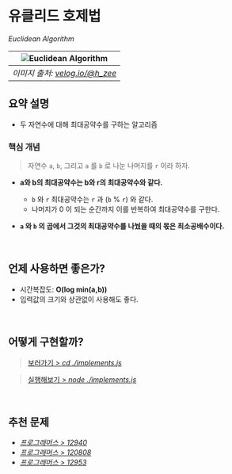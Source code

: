 # 유클리드 호제법
_Euclidean Algorithm_

<div align="center">

| ![Euclidean Algorithm](https://github.com/user-attachments/assets/774b0b27-a408-4ebf-8630-2a1f4cca5fed) |
|:---:|
| _이미지 출처: [velog.io/@h_zee](https://velog.io/@h_zee/%EC%A0%95%EC%88%98%EB%A1%A0-%EC%9C%A0%ED%81%B4%EB%A6%AC%EB%93%9C-%ED%98%B8%EC%A0%9C%EB%B2%95)_ |

</div>

## 요약 설명
- 두 자연수에 대해 최대공약수를 구하는 알고리즘

### 핵심 개념

> 자연수 `a`, `b`, 그리고 `a` 를 `b` 로 나눈 나머지를 `r` 이라 하자.

- **a와 b의 최대공약수는 b와 r의 최대공약수와 같다.**
  - `b` 와 `r` 최대공약수는 `r` 과 (`b` % `r`) 와 같다.
  - 나머지가 0 이 되는 순간까지 이를 반복하여 최대공약수를 구한다.

- **`a` 와 `b` 의 곱에서 그것의 최대공약수를 나눴을 때의 몫은 최소공배수이다.**

<br/>

## 언제 사용하면 좋은가?

- 시간복잡도: **O(log min(a,b))**
- 입력값의 크기와 상관없이 사용해도 좋다.


<br/> 

## 어떻게 구현할까?

> [보러가기 > _cd ./implements.js_](https://github.com/TransparentDeveloper/MOZARAM/blob/main/algorithm/euclidean-algorithm/implement.js)

> [실행해보기 > _node ./implements.js_](https://www.typescriptlang.org/play/?#code/PQKgBIBOOC4Lg1nYOy1kBxrgcCcKk9YTAFBdOQoeOCkHQBSAKLWIBhDAlIAujYgAM2A6q2IDqz9grzWC+oxWIDa1gGquAGOozYAxgHsAdgGcALmADmAU1kBxAMIARMAF4wxSQFcAtgEYANGCPGATFV0A+MAG8sYMABsVYYwEMAHrpgALK+sgAWAHR+-gYmFlYmdm6e3sYAlpJBoRHRmXFmltbJKQDu4ele+hlZAIQ6egAM9s5gKe4SMvLG4gAmQTFgAKQ+mW3u7oN6Ne2jWdN9KQC+OB1Scoqi-dMBKQBOKoZ7WQpbWCu4wGBEZJS0DMwsgDGDXDwCglidG8qyADLqwSCBQSxXsOicrncXm6AWyYSiMWBRSSVBS0LmcNyNSRiVsqPcZQqVWINTA9SaLVmX26fQGsJGMwmPlh00ys1JC16yxSKWpm22zP8vPW8g8omMQOspgwuLsYCupy57gOsiOWTFxnOOBweDc4AA2qp0gA3JSSAC6evcAFowORADg1gA1xsCAVAmKFawLafhpNMQqJYfv9gn6rVb9QB1cJmy0yz2KFQ+v1IQA5s-xADejdsozrYr0APp18IQer0qINJxCpjPkCjZl6ABh6KPn3qGZfqACpRi1F+NqLRJwACY93S-ZnYAGmsAPzVgZOELuAH4nAC2jgBHJ10UQAANWAAMw2CcADjAgBdxwA+7YAXLvMHqZtpz3EAKU1gbdniYXusUG+bvXYT4i3HSvR3vnFIKvh+XT8kE3q9lKyJ4kBGwaqBJYAjioLQeIXiRB44gKMQABEl4UAAXFh5iKqiXwoUoaEYdhzzsPWBHmBqVBAA)

<br/>

## 추천 문제
- [_프로그래머스 > 12940_](https://school.programmers.co.kr/learn/courses/30/lessons/12940)
- [_프로그래머스 > 120808_](https://school.programmers.co.kr/learn/courses/30/lessons/120808)
- [_프로그래머스 > 12953_](https://school.programmers.co.kr/learn/courses/30/lessons/12953)

<br/>
